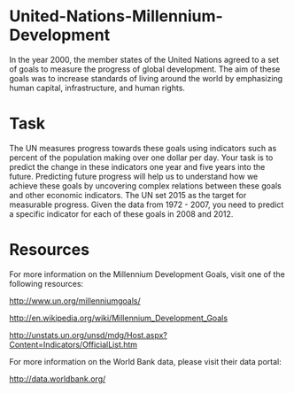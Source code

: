 # United-Nations-Millennium-Development
In the year 2000, the member states of the United Nations agreed to a set of goals to measure the progress of global development. The aim of these goals was to increase standards of living around the world by emphasizing human capital, infrastructure, and human rights.

# Task
The UN measures progress towards these goals using indicators such as percent of the population making over one dollar per day. Your task is to predict the change in these indicators one year and five years into the future. Predicting future progress will help us to understand how we achieve these goals by uncovering complex relations between these goals and other economic indicators. The UN set 2015 as the target for measurable progress. Given the data from 1972 - 2007, you need to predict a specific indicator for each of these goals in 2008 and 2012.

# Resources
For more information on the Millennium Development Goals, visit one of the following resources:

http://www.un.org/millenniumgoals/

http://en.wikipedia.org/wiki/Millennium_Development_Goals

http://unstats.un.org/unsd/mdg/Host.aspx?Content=Indicators/OfficialList.htm

For more information on the World Bank data, please visit their data portal:

http://data.worldbank.org/
